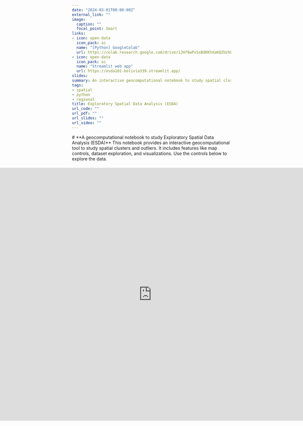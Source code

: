 ```yaml
---
date: "2024-03-01T00:00:00Z"
external_link: ""
image:
  caption: ""
  focal_point: Smart
links:
- icon: open-data
  icon_pack: ai
  name: "[Python] GoogleColab"
  url: https://colab.research.google.com/drive/1JHf8wPxSxBdKKhXaKQZUzhEpVznKGiep?usp=sharing
- icon: open-data
  icon_pack: ai
  name: "Streamlit web app"
  url: https://esda101-bolivia339.streamlit.app/
slides:
summary: An interactive geocomputational notebook to study spatial clusters and outliers
tags:
- spatial
- python
- regional
title: Exploratory Spatial Data Analysis (ESDA)
url_code: ""
url_pdf: ""
url_slides: ""
url_video: ""
---
```

<style>
/* Style for the initial content */
.initial-content {
  max-width: 800px; /* Constrain the width for readability */
  margin: auto; /* Center align */
  padding-bottom: 20px; /* Add spacing below the content */
}
/* Full-width iframe container - fixed to ensure it takes full width */
.full-width-container {
  position: relative;
  width: 100vw !important; /* Force full viewport width */
  left: 50%;
  right: 50%;
  margin-left: -50vw !important;
  margin-right: -50vw !important;
  max-width: 100vw !important; /* Ensure no constraints from parent elements */
  overflow-x: hidden; /* Prevent horizontal scrolling */
}
.full-width-container iframe {
  display: block; /* Remove inline spacing */
  width: 100% !important; /* Force full width */
  height: 800px; /* Adjust height as needed */
  border: none; /* Remove border for clean look */
}
</style>
<div class="initial-content">
# **A geocomputational notebook to study Exploratory Spatial Data Analysis (ESDA)**
This notebook provides an interactive geocomputational tool to study spatial clusters and outliers. It includes features like map controls, dataset exploration, and visualizations. Use the controls below to explore the data.
</div>
<div class="full-width-container">
  <iframe
    src="https://esda101-bolivia339.streamlit.app/?embed=true"
    title="Streamlit App"
    allowfullscreen
    loading="lazy"
  ></iframe>
</div>